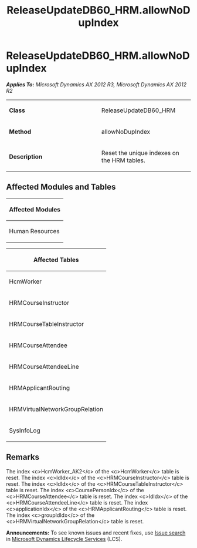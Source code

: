 ﻿---
title: ReleaseUpdateDB60_HRM.allowNoDupIndex
TOCTitle: ReleaseUpdateDB60_HRM.allowNoDupIndex
ms:assetid: c8e23853-b39f-636d-f54b-4b48b5995ac3
ms:mtpsurl: https://msdn.microsoft.com/en-us/library/JJ719600(v=AX.60)
ms:contentKeyID: 49711167
ms.date: 05/18/2015
mtps_version: v=AX.60
---

# ReleaseUpdateDB60\_HRM.allowNoDupIndex 


_**Applies To:** Microsoft Dynamics AX 2012 R3, Microsoft Dynamics AX 2012 R2_

<table>
<colgroup>
<col style="width: 50%" />
<col style="width: 50%" />
</colgroup>
<tbody>
<tr class="odd">
<td><p><strong>Class</strong></p></td>
<td><p>ReleaseUpdateDB60_HRM</p></td>
</tr>
<tr class="even">
<td><p><strong>Method</strong></p></td>
<td><p>allowNoDupIndex</p></td>
</tr>
<tr class="odd">
<td><p><strong>Description</strong></p></td>
<td><p>Reset the unique indexes on the HRM tables.</p></td>
</tr>
</tbody>
</table>


## Affected Modules and Tables

<table>
<colgroup>
<col style="width: 100%" />
</colgroup>
<thead>
<tr class="header">
<th><p>Affected Modules</p></th>
</tr>
</thead>
<tbody>
<tr class="odd">
<td><p>Human Resources</p></td>
</tr>
</tbody>
</table>


<table>
<colgroup>
<col style="width: 100%" />
</colgroup>
<thead>
<tr class="header">
<th><p>Affected Tables</p></th>
</tr>
</thead>
<tbody>
<tr class="odd">
<td><p>HcmWorker</p></td>
</tr>
<tr class="even">
<td><p>HRMCourseInstructor</p></td>
</tr>
<tr class="odd">
<td><p>HRMCourseTableInstructor</p></td>
</tr>
<tr class="even">
<td><p>HRMCourseAttendee</p></td>
</tr>
<tr class="odd">
<td><p>HRMCourseAttendeeLine</p></td>
</tr>
<tr class="even">
<td><p>HRMApplicantRouting</p></td>
</tr>
<tr class="odd">
<td><p>HRMVirtualNetworkGroupRelation</p></td>
</tr>
<tr class="even">
<td><p>SysInfoLog</p></td>
</tr>
</tbody>
</table>


## Remarks

The index \<c\>HcmWorker\_AK2\</c\> of the \<c\>HcmWorker\</c\> table is reset. The index \<c\>IdIdx\</c\> of the \<c\>HRMCourseInstructor\</c\> table is reset. The index \<c\>IdIdx\</c\> of the \<c\>HRMCourseTableInstructor\</c\> table is reset. The index \<c\>CoursePersonIdx\</c\> of the \<c\>HRMCourseAttendee\</c\> table is reset. The index \<c\>IdIdx\</c\> of the \<c\>HRMCourseAttendeeLine\</c\> table is reset. The index \<c\>applicationIdx\</c\> of the \<c\>HRMApplicantRouting\</c\> table is reset. The index \<c\>groupIdIdx\</c\> of the \<c\>HRMVirtualNetworkGroupRelation\</c\> table is reset.

  
**Announcements:** To see known issues and recent fixes, use [Issue search](http://go.microsoft.com/fwlink/?linkid=389258) in [Microsoft Dynamics Lifecycle Services](http://go.microsoft.com/fwlink/?linkid=306505) (LCS).

